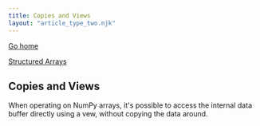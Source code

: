```yaml
---
title: Copies and Views
layout: "article_type_two.njk"
---
```

[Go home](/index.html)

[Structured Arrays](https://numpy.org/doc/stable/user/basics.copies.html)

## Copies and Views

When operating on NumPy arrays, it's possible to access the internal data buffer directly using a vew, without copying the data around.